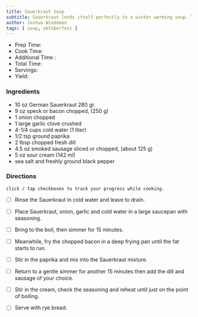 ```yaml
---
title: Sauerkraut Soup
subtitle: Sauerkraut lends itself perfectly to a winter warming soup. This recipe is filling enough to be a main meal. Use your favorite smoked sausage and serve with slices of German wholegrain rye bread for a satisfying cold weather meal. (Compare with two other recipes we have for Sauerkraut soup, one by Canada-based master chef Olaf Mertens, the other by Heidi Klum's grandmother.)
author: Joshua Wiedeman
tags: [ soup, oktoberfest ]
---
```


- Prep Time:
- Cook Time: 
- Additional Time : 
- Total Time: 
- Servings:
- Yield: 


### Ingredients

- 10 oz German Sauerkraut 280 gr.
- 9 oz speck or bacon chopped, (250 g)
- 1 onion chopped
- 1 large garlic clove crushed
- 4-1/4 cups cold water (1 liter)
- 1/2 tsp ground paprika
- 2 tbsp chopped fresh dill
- 4.5 oz smoked sausage sliced or chopped, (about 125 g)
- 5 oz sour cream (142 ml)
- sea salt and freshly ground black pepper



### Directions
`click / tap checkboxes to track your progress while cooking.`

- [ ] Rinse the Sauerkraut in cold water and leave to drain.
- [ ] Place Sauerkraut, onion, garlic and cold water in a large saucepan with seasoning. 
- [ ] Bring to the boil, then simmer for 15 minutes.
- [ ] Meanwhile, fry the chopped bacon in a deep frying pan until the fat starts to run. 
- [ ] Stir in the paprika and mix into the Sauerkraut mixture. 
- [ ] Return to a gentle simmer for another 15 minutes then add the dill and sausage of your choice. 
- [ ] Stir in the cream, check the seasoning and reheat until just on the point of boiling. 
- [ ] Serve with rye bread.



